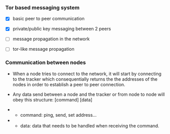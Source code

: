 ### Tor based messaging system

- [x] basic peer to peer communication

- [x] private/public key messaging between 2 peers

- [ ] message propagation in the network

- [ ] tor-like message propagation

### Communication between nodes

- When a node tries to connect to the network, it will start by connecting to the tracker which consequentially returns the the addresses of the nodes in order to establish a peer to peer connection.

- Any data send between a node and the tracker or from node to node will obey this structure: [command] [data]

- - command: ping, send, set address...

- - data: data that needs to be handled when receiving the command.
